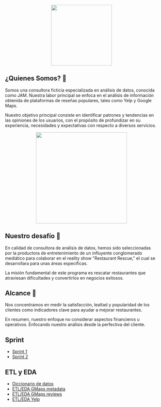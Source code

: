 <p align="center">
  <img src="https://i.ibb.co/MCXf7CW/Tatoo.png" height="200">
</p>

## **¿Quienes Somos?** 👥

Somos una consultora ficticia especializada en análisis de datos, conocida como JAM. Nuestra labor principal se enfoca en el análisis de información obtenida de plataformas de reseñas populares, tales como Yelp y Google Maps. 

Nuestro objetivo principal consiste en identificar patrones y tendencias en las opiniones de los usuarios, con el propósito de profundizar en su experiencia, necesidades y expectativas con respecto a diversos servicios.

<p align="center">
  <img src="https://i.ibb.co/6R69v44/Proyecto-Grupal.png" height="300">
</p>

## **Nuestro desafío** 📣

En calidad de consultora de análisis de datos, hemos sido seleccionadas por la productora de entretenimiento de un influyente conglomerado mediático para colaborar en el reality show "Restaurant Rescue," el cual se desarrollara para unas áreas especificas. 

La misión fundamental de este programa es rescatar restaurantes que atraviesan dificultades y convertirlos en negocios exitosos.

## **Alcance** 🔎

Nos concentramos en medir la satisfacción, lealtad y popularidad de los clientes como indicadores clave para ayudar a mejorar restaurantes.

En resumen, nuestro enfoque no considerar aspectos financieros u operativos. Enfocando nuestro análisis desde la perfectiva del cliente.

## **Sprint**

- [Sprint 1](https://github.com/MatB1988/proyectogrupal/blob/121a5200f58ed283777462b09746c525e1790a0e/Sprint/Sprint_1.MD)
- [Sprint 2](https://github.com/MatB1988/proyectogrupal/blob/121a5200f58ed283777462b09746c525e1790a0e/Sprint/Sprint_2.MD)

## **ETL y EDA**
- [Diccionario de datos](https://github.com/MatB1988/proyectogrupal/blob/a9b4e57fea63e0a5302f78ab353f9363a83f552f/Notebooks/ETL_EDA/Diccionario_datos.md)
- [ETL/EDA GMaps metadata](https://github.com/MatB1988/proyectogrupal/blob/a9b4e57fea63e0a5302f78ab353f9363a83f552f/Notebooks/ETL_EDA/etl_eda_metadata_gmaps.ipynb)
- [ETL/EDA GMaps reviews]()
- [ETL/EDA Yelp]()

